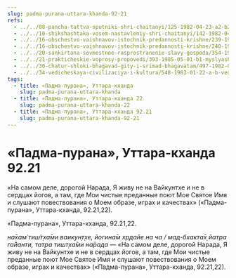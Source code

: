 ```yaml
---
slug: padma-purana-uttara-khanda-92-21
refs:
  - ../../08-pancha-tattva-sputniki-shri-chaitanyi/125-1982-04-23-a2-b2-radharani-i-rukmini-lichnost-gadahara-pandita.md
  - ../../10-shikshashtaka-vosem-nastavleniy-shri-chaitanyi/142-1982-04-28-a-b-kommentarii-k-pyatomu-shestomu-sedmomu-i-vosmomu-stiham-shikshashtaki.md
  - ../../16-obschestvo-vaishnavov-istochnik-predannosti-krishne/239-1983-11-28-a1-velichie-krishna-kathi-istoriya-s-alvarami.md
  - ../../16-obschestvo-vaishnavov-istochnik-predannosti-krishne/240-1981-08-14-a2-besedy-predannyh-vlekut-i-yavlyayut-gospoda.md
  - ../../20-sankirtana-sovmestnoe-rasprostranenie-slavy-gospoda/354-1981-11-12-b3-printsip-sankirtany-v-svyashhennyh-pisaniyah.md
  - ../../21-prakticheskie-voprosy-propovedi/393-1985-05-01-b1-myslyashhie-lyudi-otsenyat-dar-soznaniya-krishny.md
  - ../../30-chatur-shloki-bhagavad-gity-i-srimad-bhagavatam/497-1982-06-19-b5-hari-katha-istochnik-zhizni-obyasnenie-chatur-shloki-bhagavad-gity.md
  - ../../34-vedicheskaya-civilizaciya-i-kultura/548-1983-01-22-a-b-vedicheskaya-tsivilizatsiya-i-sovremennost-vrindavan-zolotaya-seredina-gde-zhivet-lyubov.md
tags:
  - title: «Падма-пурана», Уттара-кханда
    slug: padma-purana-uttara-khanda
  - title: «Падма-пурана», Уттара-кханда 22
    slug: padma-purana-uttara-khanda-22
  - title: «Падма-пурана», Уттара-кханда 92.21
    slug: padma-purana-uttara-khanda-92-21
---
```


# «Падма-пурана», Уттара-кханда 92.21

«На самом деле, дорогой Нарада, Я живу не на Вайкунтхе и не в сердцах йогов, а там, где Мои чистые преданные поют Мое Святое Имя и слушают повествования о Моем образе, играх и качествах» («Падма-пурана», Уттара-кханда, 92.21,22).


«Падма-пурана», Уттара-кханда, 92.21,22.

*на̄хам̇ тиш́т̣ха̄ми ваикун̣т̣хе, йогина̄м хр̣дайе на ча / мад-бхакта̄х̣ йатра га̄йанти, татра тишт̣ха̄ми на̄рада* — «На самом деле, дорогой Нарада, Я живу не на Вайкунтхе и не в сердцах йогов, а там, где Мои чистые преданные поют Мое Святое Имя и слушают повествования о Моем образе, играх и качествах» («Падма-пурана», Уттара-кханда, 92.21,22).

